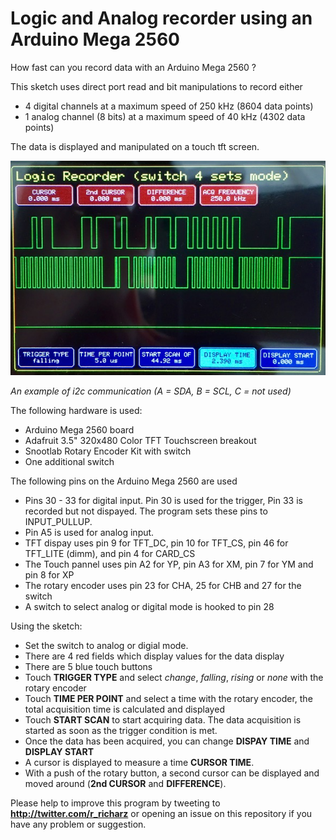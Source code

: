 # Logic and Analog recorder using an Arduino Mega 2560

How fast can you record data with an Arduino Mega 2560 ?

This sketch uses direct port read and bit manipulations to record either
- 4 digital channels at a maximum speed of 250 kHz (8604 data points) 
- 1 analog channel (8 bits) at a maximum speed of 40 kHz (4302 data points)

The data is displayed and manipulated on a touch tft screen.

![Alt text](box.jpg?raw=true)

*An example of i2c communication (A = SDA, B = SCL, C = not used)*

The following hardware is used:
- Arduino Mega 2560 board
- Adafruit 3.5" 320x480 Color TFT Touchscreen breakout
- Snootlab Rotary Encoder Kit with switch
- One additional switch

The following pins on the Arduino Mega 2560 are used
- Pins 30 - 33 for digital input. Pin 30 is used for the trigger, Pin 33 is recorded
but not dispayed. The program sets these pins to INPUT_PULLUP.
- Pin A5 is used for analog input.
- TFT dispay uses pin 9 for TFT_DC, pin 10 for TFT_CS, pin 46 for TFT_LITE (dimm),
and pin 4 for CARD_CS
- The Touch pannel uses pin A2 for YP, pin A3 for XM, pin 7 for YM and pin 8 for XP
- The rotary encoder uses pin 23 for CHA, 25 for CHB and 27 for the switch
- A switch to select analog or digital mode is hooked to pin 28

Using the sketch:
- Set the switch to analog or digial mode.
- There are 4 red fields which display values for the data display
- There are 5 blue touch buttons
- Touch **TRIGGER TYPE** and select *change*, *falling*, *rising* or *none* with the rotary encoder
- Touch **TIME PER POINT** and select a time with the rotary encoder, the total acquisition time is
calculated and displayed
- Touch **START SCAN** to start acquiring data. The data acquisition is started as soon as
the trigger condition is met.
- Once the data has been acquired, you can change **DISPAY TIME** and **DISPLAY START**
- A cursor is displayed to measure a time **CURSOR TIME**.
- With a push of the rotary button, a second cursor can be displayed and moved around
(**2nd CURSOR** and **DIFFERENCE**).

Please help to improve this program by tweeting to
**http://twitter.com/r_richarz** or opening an issue on this repository
if you have any problem or suggestion.